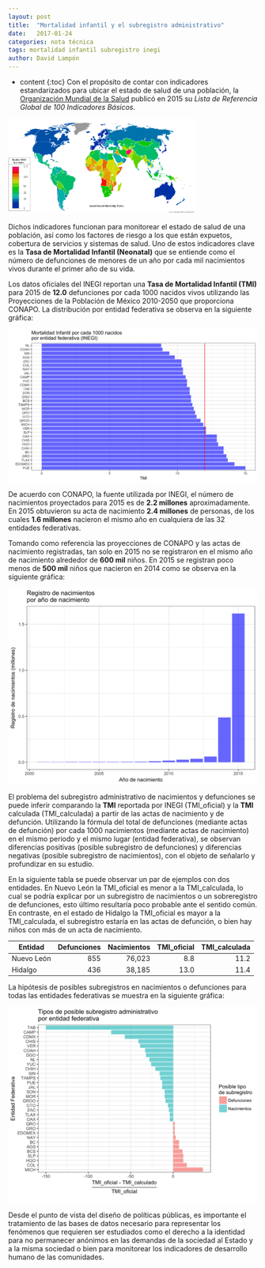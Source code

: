 ```yaml
---
layout: post
title:  "Mortalidad infantil y el subregistro administrativo"
date:   2017-01-24 
categories: nota técnica
tags: mortalidad infantil subregistro inegi
author: David Lampón
---
```

* content
{:toc}
Con el propósito de contar con indicadores estandarizados para ubicar el estado de salud de una población, la [Organización Mundial de la Salud](http://www.who.int/en/) publicó en 2015 su *Lista de Referencia Global de 100 Indicadores Básicos*.

<img src="/images-post/mort_inf_mundo.png" width="380">





Dichos indicadores funcionan para monitorear el estado de salud de una población, así como los factores de riesgo a los que están expuetos, cobertura de servicios y sistemas de salud. Uno de estos indicadores clave es la **Tasa de Mortalidad Infantil (Neonatal)** que se entiende como el número de defunciones de menores de un año por cada mil nacimientos vivos durante el primer año de su vida.

Los datos oficiales del INEGI reportan una **Tasa de Mortalidad Infantil (TMI)** para 2015 de **12.0** defunciones por cada 1000 nacidos vivos utilizando las Proyecciones de la Población de México 2010-2050 que proporciona CONAPO. La distribución por entidad federativa se observa en la siguiente gráfica:

<img src="/images-post/inegi_distr.png" width="580">

De acuerdo con CONAPO, la fuente utilizada por INEGI, el número de nacimientos proyectados para 2015 es de **2.2 millones** aproximadamente. En 2015 obtuvieron su acta de nacimiento **2.4 millones** de personas, de los cuales **1.6 millones** nacieron el mismo año en cualquiera de las 32 entidades federativas.

Tomando como referencia las proyecciones de CONAPO y las actas de nacimiento registradas, tan solo en 2015 no se registraron en el mismo año de nacimiento alrededor de **600 mil** niños. En 2015 se registran poco menos de **500 mil** niños que nacieron en 2014 como se observa en la siguiente gráfica:

<img src="/images-post/anio_nac.png" width="580">

El problema del subregistro administrativo de nacimientos y defunciones se puede inferir comparando la **TMI** reportada por INEGI (TMI\_oficial) y la **TMI** calculada (TMI\_calculada) a partir de las actas de nacimiento y de defunción. Utilizando la fórmula del total de defunciones (mediante actas de defunción) por cada 1000 nacimientos (mediante actas de nacimiento) en el mismo periodo y el mismo lugar (entidad federativa), se observan diferencias positivas (posible subregistro de defunciones) y diferencias negativas (posible subregistro de nacimientos), con el objeto de señalarlo y profundizar en su estudio. 

En la siguiente tabla se puede observar un par de ejemplos con dos entidades. En Nuevo León la TMI\_oficial es menor a la TMI\_calculada, lo cual se podría explicar por un subregistro de nacimientos o un sobreregistro de defunciones, esto último resultaría poco probable ante el sentido común. En contraste, en el estado de Hidalgo la TMI\_oficial es mayor a la TMI\_calculada, el subregistro estaría en las actas de defunción, o bien hay niños con más de un acta de nacimiento.

| Entidad       | Defunciones   | Nacimientos  | TMI\_oficial  | TMI\_calculada  |
| ------------- | -------------:| ------------:| -------------:| ---------------:|
| Nuevo León    |           855 |       76,023 |           8.8 |            11.2 |
| Hidalgo       |           436 |       38,185 |          13.0 |            11.4 |


La hipótesis de posibles subregistros en nacimientos o defunciones para todas las entidades federativas se muestra en la siguiente gráfica:

<img src="/images-post/subregistro.png" width="580">

Desde el punto de vista del diseño de políticas públicas, es importante el tratamiento de las bases de datos necesario para representar los fenómenos que requieren ser estudiados como el derecho a la identidad para no permanecer anónimos en las demandas de la sociedad al Estado y a la misma sociedad o bien para monitorear los indicadores de desarrollo humano de las comunidades.

